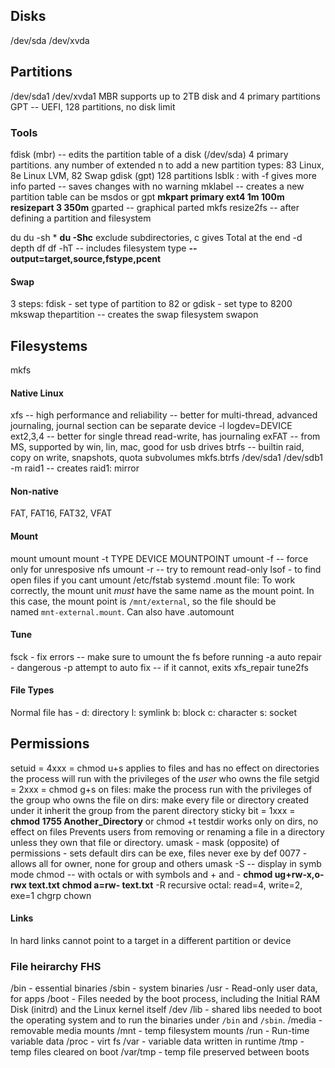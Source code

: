 ## Disks
/dev/sda
/dev/xvda
## Partitions
/dev/sda1
/dev/xvda1
MBR supports up to 2TB disk and 4 primary partitions
GPT -- UEFI, 128 partitions, no disk limit
### Tools
fdisk (mbr)  -- edits the partition table of a disk (/dev/sda)
	4 primary partitions. any number of extended
	n to add a new partition
	types: 83 Linux, 8e Linux LVM, 82 Swap
gdisk (gpt)
	128 partitions
lsblk : with -f gives more info
parted -- saves changes with no warning
	mklabel -- creates a new partition table 
		can be msdos or gpt
	**mkpart primary ext4 1m 100m**
	**resizepart 3 350m**
gparted -- graphical parted
mkfs
resize2fs -- after defining a partition and filesystem

du 
	du -sh *
	**du -Shc** exclude subdirectories, c gives Total at the end
	-d depth
df
	df -hT -- includes filesystem type
		**--output=target,source,fstype,pcent**
#### Swap
3 steps:
fdisk - set type of partition to 82
	or gdisk - set type to 8200
mkswap thepartition -- creates the swap filesystem
swapon

## Filesystems
mkfs 
#### Native Linux
xfs -- high performance and reliability -- better for multi-thread, advanced journaling, journal section can be separate device
	-l logdev=DEVICE
ext2,3,4 -- better for single thread read-write, has journaling
exFAT -- from MS, supported by win, lin, mac, good for usb drives
btrfs -- builtin raid, copy on write, snapshots, quota subvolumes
	mkfs.btrfs /dev/sda1 /dev/sdb1 -m raid1  -- creates raid1: mirror
#### Non-native
FAT, FAT16, FAT32, VFAT

#### Mount
mount umount
	mount -t TYPE DEVICE MOUNTPOINT
	umount -f  -- force only for unresposive nfs 
	umount -r  -- try to remount read-only
lsof - to find open files if you cant umount
/etc/fstab
systemd .mount file: To work correctly, the mount unit _must_ have the same name as the mount point. In this case, the mount point is `/mnt/external`, so the file should be named `mnt-external.mount`. 
Can also have .automount

#### Tune
fsck - fix errors -- make sure to umount the fs before running
	-a auto repair - dangerous
	-p attempt to auto fix -- if it cannot, exits
xfs_repair
tune2fs

#### File Types
Normal file has -
d: directory
l: symlink
b: block
c: character
s: socket

## Permissions
setuid = 4xxx = chmod u+s
	applies to files and has no effect on directories
	the process will run with the privileges of the _user_ who owns the file
setgid = 2xxx = chmod g+s
	on files: make the process run with the privileges of the group who owns the file
	on dirs: make every file or directory created under it inherit the group from the parent directory
sticky bit = 1xxx = **chmod 1755 Another_Directory** or  chmod +t testdir
	works only on dirs, no effect on files
	Prevents users from removing or renaming a file in a directory unless they own that file or directory.
umask - mask (opposite) of permissions - sets default 
	dirs can be exe, files never exe by def
	0077 - allows all for owner, none for group and others
	umask -S -- display in symb mode
chmod -- with octals or with symbols and + and -
	**chmod ug+rw-x,o-rwx text.txt**
	**chmod a=rw- text.txt**
	-R recursive
	octal: read=4, write=2, exe=1
chgrp
chown

#### Links
ln
hard links cannot point to a target in a different partition or device

### File heirarchy FHS
/bin - essential binaries
/sbin - system binaries
/usr - Read-only user data, for apps
/boot - Files needed by the boot process, including the Initial RAM Disk (initrd) and the Linux kernel itself
/dev
/lib - shared libs needed to boot the operating system and to run the binaries under `/bin` and `/sbin`.
/media - removable media mounts
/mnt - temp filesystem mounts
/run - Run-time variable data
/proc - virt fs
/var - variable data written in runtime
/tmp - temp files cleared on boot
/var/tmp - temp file preserved between boots